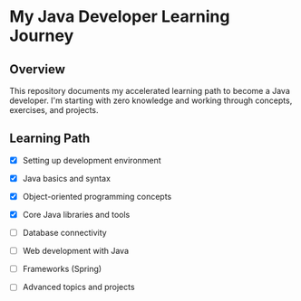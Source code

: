 # My Java Developer Learning Journey

## Overview
This repository documents my accelerated learning path to become a Java developer. I'm starting with zero knowledge and working through concepts, exercises, and projects.

## Learning Path
- [x] Setting up development environment
- [x] Java basics and syntax
- [x] Object-oriented programming concepts
- [x] Core Java libraries and tools
- [ ] Database connectivity
- [ ] Web development with Java
- [ ] Frameworks (Spring)
- [ ] Advanced topics and projects

